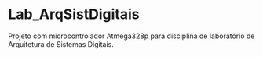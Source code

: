 # Lab_ArqSistDigitais
Projeto com microcontrolador Atmega328p para disciplina de laboratório de Arquitetura de Sistemas Digitais.
